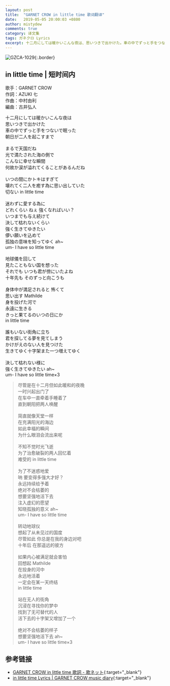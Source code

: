 ```yaml
---
layout: post
title:  "GARNET CROW in little time 歌词翻译"
date:   2019-05-05 20:00:03 +0800
author: mistydew
comments: true
category: 译文集
tags: ガネクロ Lyrics
excerpt: 十二月にしては暖かいこんな夜は、思いつきで出かけた。車の中でずっと手をつないで眠った、朝日が二人を起こすまで。
---
```

![GZCA-1029](https://crowsub.github.io/assets/images/discography/single/GZCA-1029.jpg){:.border}

## in little time | 短时间内

歌手：GARNET CROW<br>
作詞：AZUKI 七<br>
作曲：中村由利<br>
編曲：古井弘人

<div class="lyric-original">
<p>
十二月にしては暖かいこんな夜は<br>
思いつきで出かけた<br>
車の中でずっと手をつないで眠った<br>
朝日が二人を起こすまで<br>
<br>
まるで天国だね<br>
光で満たされた海の側で<br>
こんなに幸せな瞬間<br>
何故か涙が溢れてくることがあるんだね<br>
<br>
いつの間にかトキはすぎて<br>
壊れてく二人を癒す為に思い出していた<br>
切ない in little time<br>
<br>
迷わずに愛する為に<br>
どれくらい ねぇ 強くなればいい？<br>
いつまでも与え続けて<br>
決して枯れないくらい<br>
強く生きてゆきたい<br>
儚い願いを込めて<br>
孤独の意味を知ってゆく ah~<br>
um- I have so little time<br>
<br>
地球儀を回して<br>
見たこともない国を想った<br>
それでも いつも君が傍にいたよね<br>
十年先も そのずっと向こうも<br>
<br>
身体中が満足されると 怖くて<br>
思い出す Mathilde<br>
身を投げた河で<br>
永遠に生きる<br>
きっと果てるのいつの日にか<br>
in little time<br>
<br>
誰もいない街角に立ち<br>
君を探してる夢を見てしまう<br>
かけがえのない人を見つけた<br>
生きてゆく十字架また一つ増えてゆく<br>
<br>
決して枯れない様に<br>
強く生きてゆきたい ah~<br>
um- I have so little time×3
</p>
</div>

<div class="lyric-translation">
<blockquote>
尽管是在十二月但如此暖和的夜晚<br>
一时兴起出门了<br>
在车中一直牵着手睡着了<br>
直到朝阳把两人唤醒<br>
<br>
简直就像天堂一样<br>
在充满阳光的海边<br>
如此幸福的瞬间<br>
为什么眼泪会流出来呢<br>
<br>
不知不觉时光飞逝<br>
为了治愈破裂的两人回忆着<br>
难受的 in little time<br>
<br>
为了不迷惑地爱<br>
呐 要变得多强大才好？<br>
永远持续给予着<br>
绝对不会枯萎的<br>
想要坚强地活下去<br>
注入虚幻的愿望<br>
知晓孤独的意义 ah~<br>
um- I have so little time<br>
<br>
转动地球仪<br>
想起了从未见过的国度<br>
尽管如此 你总是在我的身边对吧<br>
十年后 在那遥远的彼方<br>
<br>
如果内心被满足就会害怕<br>
回想起 Mathilde<br>
在投身的河中<br>
永远地活着<br>
一定会在某一天终结<br>
in little time<br>
<br>
站在无人的街角<br>
沉浸在寻找你的梦中<br>
找到了无可替代的人<br>
活下去的十字架又增加了一个<br>
<br>
绝对不会枯萎的样子<br>
想要坚强地活下去 ah~<br>
um- I have so little time×3
</blockquote>
</div>

## 参考链接

* [GARNET CROW in little time 歌詞 - 歌ネット](https://www.uta-net.com/song/20143){:target="_blank"}
* [in little time Lyrics \| GARNET CROW music diary](https://crowsub.github.io/lyrics/original/in%20little%20time.html){:target="_blank"}
